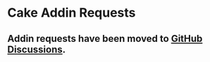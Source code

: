 # Cake Addin Requests

## Addin requests have been moved to [GitHub Discussions](https://github.com/cake-build/cake/discussions?discussions_q=category%3A%22Extension+requests%22).